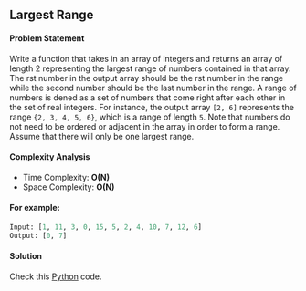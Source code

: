## Largest Range

#### Problem Statement


Write a function that takes in an array of integers and returns an array of length 2 representing the largest range of numbers contained in that array. The rst number in the output array should be the rst number in the range while the second number should be the last number in the range. A range of numbers is dened as a set of numbers that come right after each other in the set of real integers. For instance, the output array `[2, 6]` represents the range `{2, 3, 4, 5, 6}`, which is a range of length `5`. Note that numbers do not need to be ordered or adjacent in the array in order to form a range. Assume that there will only be one largest range.


#### Complexity Analysis

- Time Complexity: **O(N)**
- Space Complexity: **O(N)**


#### For example:

```python
Input: [1, 11, 3, 0, 15, 5, 2, 4, 10, 7, 12, 6]
Output: [0, 7]
```


#### Solution

Check this [Python](../hard/largest_range.py) code.

